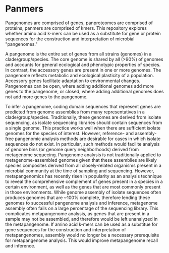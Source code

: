 # Panmers

Pangenomes are comprised of genes, panproteomes are comprised of proteins, panmers are comprised of kmers.
This repository explores whether amino acid k-mers can be used as a substitute for gene or protein sequences for the construction and interpretation of microbial "pangenomes."

A pangenome is the entire set of genes from all strains (genomes) in a clade/group/species.
The core genome is shared by all (>90%) of genomes and accounts for general ecological and phenotypic properties of species.
In contrast, the accessory genes are present in one or more genomes. 
The pangenome reflects metabolic and ecological plasticity of a population.
Accessory genes facilitate adaptation to environmental changes.
Pangenomes can be open, where adding additional genomes add more genes to the pangenome, or closed, where adding additional genomes does not add more genes to the pangenome.

To infer a pangenome, coding domain sequences that represent genes are predicted from genome assemblies from many representatives in a clade/group/species.
Traditionally, these genomes are derived from isolate sequencing, as isolate sequencing libraries should contain sequences from a single genome.
This practice works well when there are sufficient isolate genomes for the species of interest.
However, reference- and assembly-free pangenomic analysis methods are desirable for cases in which isolate sequences do not exist.
In particular, such methods would facilite analysis of genome bins (or genome query neighborhoods) derived from metagenome sequecing.
Pangenome analysis is not traditionally applied to metagenome-assembled genomes given that these assemblies are likely species composites derived from all closely-related organisms present in a microbial community at the time of sampling and sequencing. 
However, metapangenomics has recently risen in popularity as an analysis technique to reveal the comprehensive complement of genes present in a species in a certain environment, as well as the genes that are most commonly present in those environments.
While genome assembly of isolate sequences often produces genomes that are ~100% complete, therefore lending these genomes to successful pangenome analysis and inference, metagenome assembly often fails on a large percentage of the sequencing library. 
This complicates metapangenome analysis, as genes that are present in a sample may not be assembled, and therefore would be left unanalyzed in the metapangenome. 
If amino acid k-mers can be used as a substitue for gene sequences for the construction and interpretation of metapangenomes, assembly would no longer be a necessary prerequisite for metapangenome analysis.
This would improve metapangenome recall and inference.
